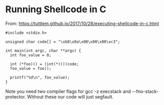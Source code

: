 <!-- TITLE: Asm -->
<!-- SUBTITLE: A quick summary of Asm -->

# Running Shellcode in C
From: https://tuttlem.github.io/2017/10/28/executing-shellcode-in-c.html


```text
#include <stdio.h>

unsigned char code[] = "\xb8\x0a\x00\x00\x00\xc3";

int main(int argc, char **argv) {
  int foo_value = 0;

  int (*foo)() = (int(*)())code;
  foo_value = foo();

  printf("%d\n", foo_value);
}
```

Note you need two compiler flags for gcc
-z execstack and --fno-stack-protector. Without these our code will just segfault.


